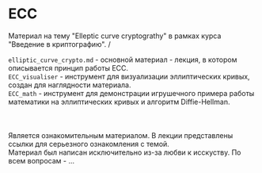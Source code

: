# ECC
Материал на тему "Elleptic curve cryptograthy" в рамках курса "Введение в криптографию".  /

`elliptic_curve_crypto.md` - основной материал - лекция, в котором описывается принцип работы ECC.   \
`ECC_visualiser` - инструмент для визуализации эллиптических кривых, создан для наглядности материала.  \
`ECC_math` - инструмент для демонстрации игрушечного примера работы математики на эллиптических кривых и алгоритм Diffie-Hellman.  \
  \
  \
  \
Является ознакомительным материалом. В лекции представлены ссылки для серьезного ознакомления с темой.  \
Материал был написан исключительно из-за любви к исскуству. По всем вопросам - ...
